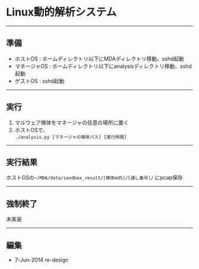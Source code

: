 # Linux動的解析システム

----
## 準備
* ホストOS : ホームディレクトリ以下にMDAディレクトリ移動、sshd起動
* マネージャOS : ホームディレクトリ以下にanalysisディレクトリ移動、sshd起動
* ゲストOS : sshd起動

----
## 実行
1. マルウェア検体をマネージャの任意の場所に置く
2. ホストOSで、  
    `./analysis.py [マネージャの検体パス] [実行時間]`
  
----
## 実行結果
ホストOSの`~/MDA/data/sandbox_result/[検体md5]/[通し番号]/` にpcap保存



----
## 強制終了
未実装  
  

----
## 編集
* 7-Jun-2014 re-design
